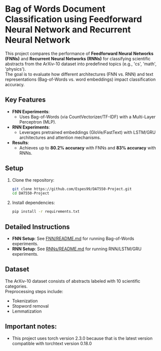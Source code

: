 # Bag of Words Document Classification using Feedforward Neural Network and Recurrent Neural Network

This project compares the performance of **Feedforward Neural Networks (FNNs)** and **Recurrent Neural Networks (RNNs)** for classifying scientific abstracts from the ArXiv-10 dataset into predefined topics (e.g., 'cs', 'math', 'physics').  
The goal is to evaluate how different architectures (FNN vs. RNN) and text representations (Bag-of-Words vs. word embeddings) impact classification accuracy.

## Key Features
- **FNN Experiments**:  
  - Uses Bag-of-Words (via CountVectorizer/TF-IDF) with a Multi-Layer Perceptron (MLP).
- **RNN Experiments**:  
  - Leverages pretrained embeddings (GloVe/FastText) with LSTM/GRU architectures and attention mechanisms.
- **Results**:  
  - Achieves up to **80.2% accuracy** with FNNs and **83% accuracy** with RNNs.  

## Setup

1. Clone the repository:
   ```bash
   git clone https://github.com/Espes99/DAT550-Project.git
   cd DAT550-Project
   ```

2. Install dependencies:
   ```bash
   pip install -r requirements.txt
   ```

## Detailed Instructions

- **FNN Setup**: See [FNN/README.md](FNN/README.md) for running Bag-of-Words experiments.
- **RNN Setup**: See [RNNs/README.md](RNNs/README.md) for running RNN/LSTM/GRU experiments.

## Dataset

The ArXiv-10 dataset consists of abstracts labeled with 10 scientific categories.  
Preprocessing steps include:
- Tokenization
- Stopword removal
- Lemmatization


## Important notes:
- This project uses torch version 2.3.0 because that is the latest version compatible with torchtext version 0.18.0
